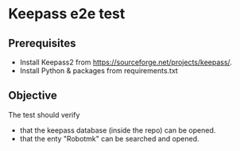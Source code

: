 # Keepass e2e test 

## Prerequisites

* Install Keepass2 from https://sourceforge.net/projects/keepass/.
* Install Python & packages from requirements.txt

## Objective 

The test should verify 
* that the keepass database (inside the repo) can be opened. 
* that the enty "Robotmk" can be searched and opened.